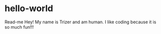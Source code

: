 # hello-world
Read-me
Hey! 
My name is Trizer and am human. I like coding because it is so much fun!!!

